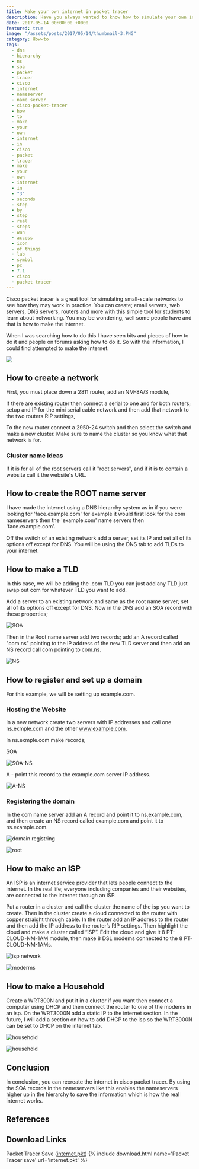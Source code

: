 ```yaml
---
title: Make your own internet in packet tracer
description: Have you always wanted to know how to simulate your own internet?
date: 2017-05-14 00:00:00 +0000
featured: true
image: "/assets/posts/2017/05/14/thumbnail-3.PNG"
category: How-to
tags:
  - dns
  - hierarchy
  - ns
  - soa
  - packet
  - tracer
  - cisco
  - internet
  - nameserver
  - name server
  - cisco-packet-tracer
  - how
  - to
  - make
  - your
  - own
  - internet
  - in
  - cisco
  - packet
  - tracer
  - make
  - your
  - own
  - internet
  - in
  - "3"
  - seconds
  - step
  - by
  - step
  - real
  - steps
  - wan
  - access
  - icon
  - of things
  - lab
  - symbol
  - pc
  - 7.1
  - cisco
  - packet tracer
---
```


Cisco packet tracer is a great tool for simulating small-scale networks to see how they may work in practice. You can create; email servers, web servers, DNS servers, routers and more with this simple tool for students to learn about networking. You may be wondering, well some people have and that is how to make the internet.

When I was searching how to do this I have seen bits and pieces of how to do it and people on forums asking how to do it. So with the information, I could find attempted to make the internet.

![](/assets/posts/2017/05/14/my%20internet.PNG)

## How to create a network

First, you must place down a 2811 router, add an NM-8A/S module,

If there are existing router then connect a serial to one and for both routers; setup and IP for the mini serial cable network and then add that network to the two routers RIP settings,

To the new router connect a 2950-24 switch and then select the switch and make a new cluster. Make sure to name the cluster so you know what that network is for.

### Cluster name ideas

If it is for all of the root servers call it "root servers", and if it is to contain a website call it the website's URL.

## How to create the ROOT name server

I have made the internet using a DNS hierarchy system as in if you were looking for 'face.example.com' for example it would first look for the com nameservers then the 'example.com' name servers then 'face.example.com'.

Off the switch of an existing network add a server, set its IP and set all of its options off except for DNS. You will be using the DNS tab to add TLDs to your internet.

## How to make a TLD

In this case, we will be adding the .com TLD you can just add any TLD just swap out com for whatever TLD you want to add.

Add a server to an existing network and same as the root name server; set all of its options off except for DNS. Now in the DNS add an SOA record with these properties;

![SOA](/assets/posts/2017/05/14/soa-com.ns.PNG)

Then in the Root name server add two records; add an A record called "com.ns" pointing to the IP address of the new TLD server and then add an NS record call com pointing to com.ns.

![NS](/assets/posts/2017/05/14/com.ns%20ns.PNG)

## How to register and set up a domain

For this example, we will be setting up example.com.

### Hosting the Website

In a new network create two servers with IP addresses and call one ns.exmple.com and the other www.example.com.

In ns.exmple.com make records;

SOA

![SOA-NS](/assets/posts/2017/05/14/soa%20ns.example.com.png)

A - point this record to the example.com server IP address.

![A-NS](/assets/posts/2017/05/14/a%20ns.example.com.png)

### Registering the domain

In the com name server add an A record and point it to ns.example.com, and then create an NS record called example.com and point it to ns.example.com.

![domain registring](/assets/posts/2017/05/14/a%20ns.example.com-1.png)

![root](/assets/posts/2017/05/14/root%20example.com%20ns.PNG)

## How to make an ISP

An ISP is an internet service provider that lets people connect to the internet. In the real life; everyone including companies and their websites, are connected to the internet through an ISP.

Put a router in a cluster and call the cluster the name of the isp you want to create. Then in the cluster create a cloud connected to the router with copper straight through cable. In the router add an IP address to the router and then add the IP address to the router’s RIP settings. Then highlight the cloud and make a cluster called “ISP”. Edit the cloud and give it 8 PT-CLOUD-NM-1AM module, then make 8 DSL modems connected to the 8 PT-CLOUD-NM-1AMs.

![isp network](/assets/posts/2017/05/14/isp%20network.PNG)

![moderms](/assets/posts/2017/05/14/isp%20dsl%20modems.PNG)

## How to make a Household

Create a WRT300N and put it in a cluster if you want then connect a computer using DHCP and then connect the router to one of the modems in an isp. On the WRT3000N add a static IP to the internet section. In the future, I will add a section on how to add DHCP to the isp so the WRT3000N can be set to DHCP on the internet tab.

![household](/assets/posts/2017/05/14/household%201.PNG)

![household](/assets/posts/2017/05/14/household%202.PNG)

## Conclusion

In conclusion, you can recreate the internet in cisco packet tracer. By using the SOA records in the nameservers like this enables the nameservers higher up in the hierarchy to save the information which is how the real internet works.

## References

## Download Links

Packet Tracer Save ([internet.pkt](/assets/downloads/internet.pkt))
{% include download.html name='Packet Tracer save' url='internet.pkt' %}
